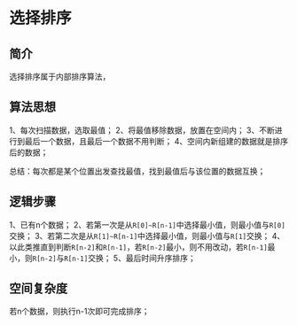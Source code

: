 # 选择排序

## 简介
选择排序属于内部排序算法，

## 算法思想
1、每次扫描数据，选取最值；
2、将最值移除数据，放置在空间内；
3、不断进行到最后一个数据，且最后一个数据不用判断；
4、空间内新组建的数据就是排序后的数据；

总结：每次都是某个位置出发查找最值，找到最值后与该位置的数据互换；

## 逻辑步骤
1、已有n个数据；
2、若第一次是从`R[0]~R[n-1]`中选择最小值，则最小值与`R[0]`交换；
3、若第二次是从`R[1]~R[n-1]`中选择最小值，则最小值与`R[1]`交换；
4、以此类推直到判断`R[n-2]`和`R[n-1]`，若`R[n-2]`最小，则不用改动，若`R[n-1]`最小，则`R[n-2]`与`R[n-1]`交换；
5、最后时间升序排序；

## 空间复杂度
若n个数据，则执行n-1次即可完成排序；
